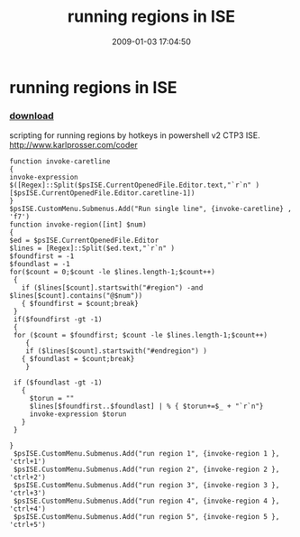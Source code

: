 ﻿---
pid:            776
parent:         0
children:       
poster:         karl prosser
title:          running regions in ISE
date:           2009-01-03 17:04:50
description:    scripting for running regions by hotkeys in powershell v2 CTP3 ISE. http://www.karlprosser.com/coder
format:         posh
---

# running regions in ISE

### [download](776.ps1)  

scripting for running regions by hotkeys in powershell v2 CTP3 ISE. http://www.karlprosser.com/coder

```posh
function invoke-caretline
{
invoke-expression $([Regex]::Split($psISE.CurrentOpenedFile.Editor.text,"`r`n" )[$psISE.CurrentOpenedFile.Editor.caretline-1])
}
$psISE.CustomMenu.Submenus.Add("Run single line", {invoke-caretline} ,  'f7')
function invoke-region([int] $num)
{
$ed = $psISE.CurrentOpenedFile.Editor
$lines = [Regex]::Split($ed.text,"`r`n" )
$foundfirst = -1
$foundlast = -1
for($count = 0;$count -le $lines.length-1;$count++)
 {
   if ($lines[$count].startswith("#region") -and $lines[$count].contains("@$num")) 
   { $foundfirst = $count;break}     
 }
 if($foundfirst -gt -1)
 {
 for ($count = $foundfirst; $count -le $lines.length-1;$count++)
    {    
    if ($lines[$count].startswith("#endregion") )
   { $foundlast = $count;break}     
    }
    
 if ($foundlast -gt -1)
   {
     $torun = ""
     $lines[$foundfirst..$foundlast] | % { $torun+=$_ + "`r`n"}
     invoke-expression $torun
   }
 }
 
}
 $psISE.CustomMenu.Submenus.Add("run region 1", {invoke-region 1 },  'ctrl+1') 
 $psISE.CustomMenu.Submenus.Add("run region 2", {invoke-region 2 },  'ctrl+2') 
 $psISE.CustomMenu.Submenus.Add("run region 3", {invoke-region 3 },  'ctrl+3') 
 $psISE.CustomMenu.Submenus.Add("run region 4", {invoke-region 4 },  'ctrl+4') 
 $psISE.CustomMenu.Submenus.Add("run region 5", {invoke-region 5 },  'ctrl+5') 
```

